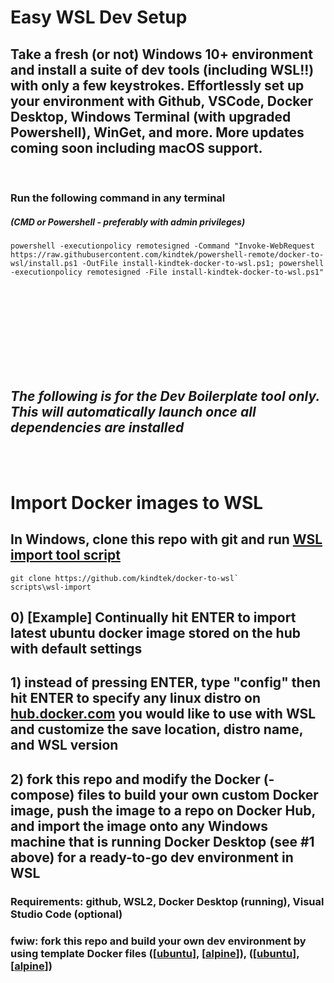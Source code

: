 # Easy WSL Dev Setup

## Take a fresh (or not) Windows 10+ environment and install a suite of dev tools (including WSL!!) with only a few keystrokes. Effortlessly set up your environment with Github, VSCode, Docker Desktop, Windows Terminal (with upgraded Powershell), WinGet, and more.  More updates coming soon including macOS support.
&nbsp;

### Run the following command in any terminal
##### *(CMD or Powershell - preferably with admin privileges)*

```
powershell -executionpolicy remotesigned -Command "Invoke-WebRequest https://raw.githubusercontent.com/kindtek/powershell-remote/docker-to-wsl/install.ps1 -OutFile install-kindtek-docker-to-wsl.ps1; powershell -executionpolicy remotesigned -File install-kindtek-docker-to-wsl.ps1"
```
<!-- ###### also found in [[copypasta.bat](scripts/powershell-remote/copypasta.bat)] -->

<br/><br/><br/><br/><br/><br/><br/><br/>
## *The following is for the Dev Boilerplate tool only. This will automatically launch once all dependencies are installed*
<br/><br/>
# Import Docker images to WSL

## In Windows, clone this repo with git and run [WSL import tool script](scripts/wsl-import.bat)

```
git clone https://github.com/kindtek/docker-to-wsl`
scripts\wsl-import
```

## 0) [Example] Continually hit ENTER to import latest ubuntu docker image stored on the hub with default settings

## 1) instead of pressing ENTER, type "config" then hit ENTER to specify any linux distro on [hub.docker.com](https://hub.docker.com/) you would like to use with WSL and customize the save location, distro name, and WSL version

## 2) fork this repo and modify the Docker (-compose) files to build your own custom Docker image, push the image to a repo on Docker Hub, and import the image onto any Windows machine that is running Docker Desktop (see #1 above) for a ready-to-go dev environment in WSL

### Requirements: github, WSL2, Docker Desktop (running), Visual Studio Code (optional)

### fwiw: fork this repo and build your own dev environment by using template Docker files ([[ubuntu](docker-compose.ubuntu.yaml)], [[alpine](docker-compose.alpine.yaml)]), ([[ubuntu](dockerfile.ubuntu.yaml)], [[alpine](dockerfile.alpine.yaml)])
